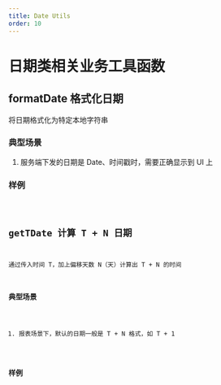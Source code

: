```yaml
---
title: Date Utils
order: 10
---
```


# 日期类相关业务工具函数

## formatDate 格式化日期

将日期格式化为特定本地字符串

### 典型场景

1. 服务端下发的日期是 Date、时间戳时，需要正确显示到 UI 上

### 样例

<code src="./dateUtils/FormatDate_1.tsx" />

## getTDate 计算 T + N 日期

通过传入时间 T，加上偏移天数 N（天）计算出 T + N 的时间

### 典型场景

1. 报表场景下，默认的日期一般是 T + N 格式，如 T + 1

### 样例

<code src="./dateUtils/GetTDate_1.tsx" />
